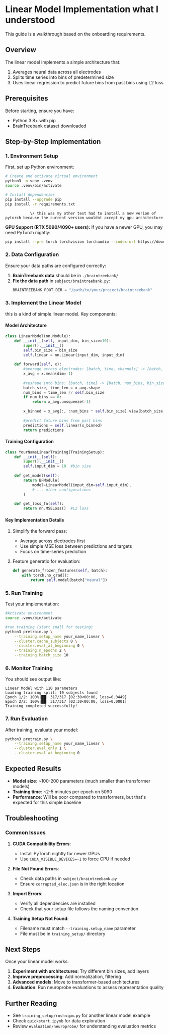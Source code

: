 # Linear Model Implementation what I understood

This guide is a walkthrough based on the onboarding requirements.

## Overview

The linear model implements a simple architecture that:
1. Averages neural data across all electrodes
2. Splits time series into bins of predetermined size
3. Uses linear regression to predict future bins from past bins using L2 loss

## Prerequisites

Before starting, ensure you have:
- Python 3.8+ with pip
- BrainTreebank dataset downloaded

## Step-by-Step Implementation

### 1. Environment Setup

First, set up Python environment:

```bash
# Create and activate virtual environment
python3 -m venv .venv
source .venv/bin/activate

# Install dependencies
pip install --upgrade pip
pip install -r requirements.txt
```
               \/ this was my other test had to install a new verion of pytorch because the current version wouldnt accept my gpu architecture
**GPU Support (RTX 5090/4090+ users):** If you have a newer GPU, you may need PyTorch nightly:
```bash
pip install --pre torch torchvision torchaudio --index-url https://download.pytorch.org/whl/nightly/cu128
```

### 2. Data Configuration

Ensure your data paths are configured correctly:

1. **BrainTreebank data** should be in `./braintreebank/`
2. **Fix the data path** in `subject/braintreebank.py`:
   ```python
   BRAINTREEBANK_ROOT_DIR = "/path/to/your/project/braintreebank"
   ```


### 3. Implement the Linear Model

this is a kind of simple linear model. Key components:

#### Model Architecture
```python
class LinearModel(nn.Module):
    def __init__(self, input_dim, bin_size=10):
        super().__init__()
        self.bin_size = bin_size
        self.linear = nn.Linear(input_dim, input_dim)
    
    def forward(self, x):
        #average across electrodes: [batch, time, channels] -> [batch, time]  
        x_avg = x.mean(dim=-1)
        
        #reshape into bins: [batch, time] -> [batch, num_bins, bin_size]
        batch_size, time_len = x_avg.shape
        num_bins = time_len // self.bin_size
        if num_bins == 0:
            return x_avg.unsqueeze(-1)
            
        x_binned = x_avg[:, :num_bins * self.bin_size].view(batch_size, num_bins, self.bin_size)
        
        #predict future bins from past bins
        predictions = self.linear(x_binned)
        return predictions
```

#### Training Configuration
```python
class YourNameLinearTraining(TrainingSetup):
    def __init__(self):
        super().__init__()
        self.input_dim = 10  #bin size
        
    def get_model(self):
        return BFModule(
            model=LinearModel(input_dim=self.input_dim),
            # ... other configurations
        )
        
    def get_loss_fn(self):
        return nn.MSELoss()  #L2 loss
```

#### Key Implementation Details


1. Simplify the forward pass:
   - Average across electrodes first
   - Use simple MSE loss between predictions and targets
   - Focus on time-series prediction

2. Feature generatio for evaluation:
   ```python
   def generate_frozen_features(self, batch):
       with torch.no_grad():
           return self.model(batch["neural"])
   ```

### 5. Run Training

Test your implementation:

```bash
#Activate environment
source .venv/bin/activate

#run training (start small for testing)
python3 pretrain.py \
    --training.setup_name your_name_linear \
    --cluster.cache_subjects 0 \
    --cluster.eval_at_beginning 0 \
    --training.n_epochs 2 \
    --training.batch_size 10
```

### 6. Monitor Training

You should see output like:
```
Linear Model with 110 parameters
Loading training split: 10 subjects found
Epoch 1/2: 100%|██| 317/317 [02:30<00:00, loss=0.0449]
Epoch 2/2: 100%|██| 317/317 [02:30<00:00, loss=0.0001]
Training completed successfully!
```

### 7. Run Evaluation

After training, evaluate your model:

```bash
python3 pretrain.py \
    --training.setup_name your_name_linear \
    --cluster.eval_only 1 \
    --cluster.eval_at_beginning 0
```

## Expected Results

- **Model size**: ~100-200 parameters (much smaller than transformer models)
- **Training time**: ~2-5 minutes per epoch on 5090
- **Performance**: Will be poor compared to transformers, but that's expected for this simple baseline

## Troubleshooting

### Common Issues

1. **CUDA Compatibility Errors**:
   - Install PyTorch nightly for newer GPUs
   - Use `CUDA_VISIBLE_DEVICES=-1` to force CPU if needed

2. **File Not Found Errors**:
   - Check data paths in `subject/braintreebank.py`
   - Ensure `corrupted_elec.json` is in the right location

3. **Import Errors**:
   - Verify all dependencies are installed
   - Check that your setup file follows the naming convention

4. **Training Setup Not Found**:
   - Filename must match `--training.setup_name` parameter
   - File must be in `training_setup/` directory

## Next Steps

Once your linear model works:

1. **Experiment with architectures**: Try different bin sizes, add layers
2. **Improve preprocessing**: Add normalization, filtering
3. **Advanced models**: Move to transformer-based architectures
4. **Evaluation**: Run neuroprobe evaluations to assess representation quality

## Further Reading

- See `training_setup/roshnipm.py` for another linear model example
- Check `quickstart.ipynb` for data exploration
- Review `evaluation/neuroprobe/` for understanding evaluation metrics

